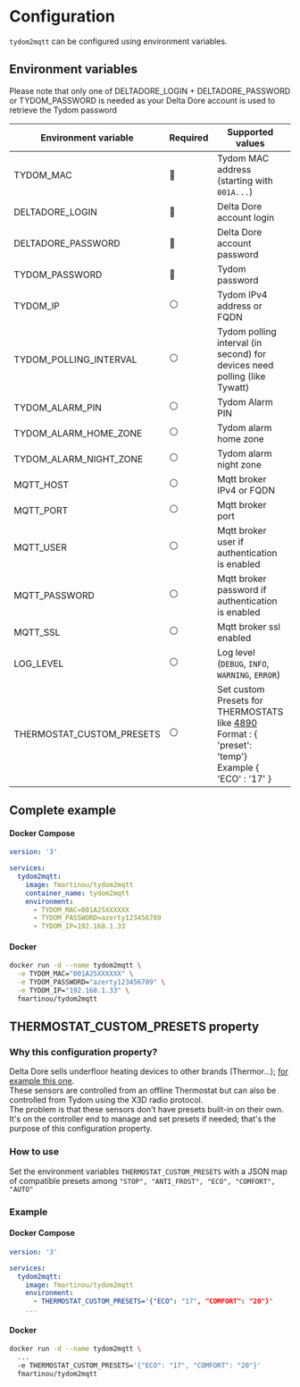 # Configuration
`tydom2mqtt` can be configured using environment variables.

## Environment variables

Please note that only one of DELTADORE_LOGIN + DELTADORE_PASSWORD or TYDOM_PASSWORD is needed as your Delta Dore account is used to retrieve the Tydom password

| Environment variable      | Required       | Supported values                                                                                                                                                                                                           | Default value when missing |
|---------------------------|----------------|----------------------------------------------------------------------------------------------------------------------------------------------------------------------------------------------------------------------------|----------------------------|
| TYDOM_MAC                 | :red_circle:   | Tydom MAC address (starting with `001A...`)                                                                                                                                                                                |                            |
| DELTADORE_LOGIN           | :red_circle:   | Delta Dore account login                                                                                                                                                                                                   |                            |
| DELTADORE_PASSWORD        | :red_circle:   | Delta Dore account password                                                                                                                                                                                                |                            |
| TYDOM_PASSWORD            | :red_circle:   | Tydom password                                                                                                                                                                                                             |                            |
| TYDOM_IP                  | :white_circle: | Tydom IPv4 address or FQDN                                                                                                                                                                                                 | `mediation.tydom.com`      |
| TYDOM_POLLING_INTERVAL    | :white_circle: | Tydom polling interval (in second) for devices need polling (like Tywatt)                                                                                                                                                  | `300`                      |   
| TYDOM_ALARM_PIN           | :white_circle: | Tydom Alarm PIN                                                                                                                                                                                                            | `None`                     |
| TYDOM_ALARM_HOME_ZONE     | :white_circle: | Tydom alarm home zone                                                                                                                                                                                                      | `1`                        |
| TYDOM_ALARM_NIGHT_ZONE    | :white_circle: | Tydom alarm night zone                                                                                                                                                                                                     | `2`                        |
| MQTT_HOST                 | :white_circle: | Mqtt broker IPv4 or FQDN                                                                                                                                                                                                   | `localhost`                |
| MQTT_PORT                 | :white_circle: | Mqtt broker port                                                                                                                                                                                                           | `1883`                     |
| MQTT_USER                 | :white_circle: | Mqtt broker user if authentication is enabled                                                                                                                                                                              | `None`                     |
| MQTT_PASSWORD             | :white_circle: | Mqtt broker password if authentication is enabled                                                                                                                                                                          | `None`                     |
| MQTT_SSL                  | :white_circle: | Mqtt broker ssl enabled                                                                                                                                                                                                    | `false`                    |
| LOG_LEVEL                 | :white_circle: | Log level (`DEBUG`, `INFO`, `WARNING`, `ERROR`)                                                                                                                                                                            | `ERROR`                    |
| THERMOSTAT_CUSTOM_PRESETS | :white_circle: | Set custom Presets for THERMOSTATS like [4890](https://www.deltadore.fr/domotique/gestion-chauffage/micromodule-recepteur/recepteur-rf4890-ref-6050615) <br/> Format : { 'preset': 'temp'} <br/> Example { 'ECO' : '17' }  |                            |

## Complete example

<!-- tabs:start -->
#### **Docker Compose**
```yaml
version: '3'

services:
  tydom2mqtt:
    image: fmartinou/tydom2mqtt
    container_name: tydom2mqtt
    environment:
      - TYDOM_MAC=001A25XXXXXX
      - TYDOM_PASSWORD=azerty123456789
      - TYDOM_IP=192.168.1.33
```
#### **Docker**
```bash
docker run -d --name tydom2mqtt \
  -e TYDOM_MAC="001A25XXXXXX" \
  -e TYDOM_PASSWORD="azerty123456789" \
  -e TYDOM_IP="192.168.1.33" \  
  fmartinou/tydom2mqtt
```
<!-- tabs:end -->

## THERMOSTAT_CUSTOM_PRESETS property

### Why this configuration property?

Delta Dore sells underfloor heating devices to other brands (Thermor...); [for example this one](https://www.deltadore.fr/domotique/gestion-chauffage/micromodule-recepteur/recepteur-rf4890-ref-6050615). \
These sensors are controlled from an offline Thermostat but can also be controlled from Tydom using the X3D radio protocol. \
The problem is that these sensors don't have presets built-in on their own. \
It's on the controller end to manage and set presets if needed; that's the purpose of this configuration property.

### How to use

Set the environment variables `THERMOSTAT_CUSTOM_PRESETS` with a JSON map of compatible presets among
`"STOP", "ANTI_FROST", "ECO", "COMFORT", "AUTO"`

### Example


<!-- tabs:start -->
#### **Docker Compose**
```yaml
version: '3'

services:
  tydom2mqtt:
    image: fmartinou/tydom2mqtt
    environment:
      - THERMOSTAT_CUSTOM_PRESETS='{"ECO": "17", "COMFORT": "20"}'
    ...
```
#### **Docker**
```bash
docker run -d --name tydom2mqtt \
  ...
  -e THERMOSTAT_CUSTOM_PRESETS='{"ECO": "17", "COMFORT": "20"}'
  fmartinou/tydom2mqtt
```
<!-- tabs:end -->